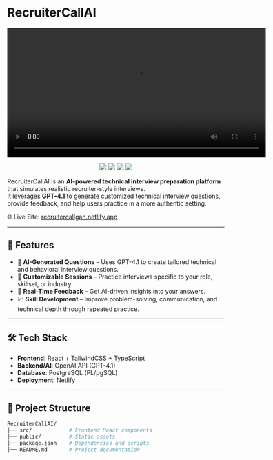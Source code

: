 # RecruiterCallAI

<p align="center">
  <video src="https://github.com/user-attachments/assets/12edec7e-003d-452a-b26f-00d43985c716" controls width="600"></video>
</p>

<p align="center">
  <img src="https://img.shields.io/badge/OpenAI_API-412991?style=for-the-badge&logo=openai&logoColor=white" />
  <img src="https://img.shields.io/badge/TypeScript-3178C6?style=for-the-badge&logo=typescript&logoColor=white" />
  <img src="https://img.shields.io/badge/React-20232A?style=for-the-badge&logo=react&logoColor=61DAFB" />
  <img src="https://img.shields.io/badge/PostgreSQL-336791?style=for-the-badge&logo=postgresql&logoColor=white" />
</p>

RecruiterCallAI is an **AI-powered technical interview preparation platform** that simulates realistic recruiter-style interviews.  
It leverages **GPT-4.1** to generate customized technical interview questions, provide feedback, and help users practice in a more authentic setting.

🌐 Live Site: [recruitercallgan.netlify.app](https://recruitercallgan.netlify.app)

---

## 🚀 Features

- 🤖 **AI-Generated Questions** – Uses GPT-4.1 to create tailored technical and behavioral interview questions.  
- 🎯 **Customizable Sessions** – Practice interviews specific to your role, skillset, or industry.  
- 📝 **Real-Time Feedback** – Get AI-driven insights into your answers.  
- 📈 **Skill Development** – Improve problem-solving, communication, and technical depth through repeated practice.  

---

## 🛠️ Tech Stack

- **Frontend**: React + TailwindCSS + TypeScript  
- **Backend/AI**: OpenAI API (GPT-4.1)  
- **Database**: PostgreSQL (PL/pgSQL)  
- **Deployment**: Netlify  

---

## 📂 Project Structure

```bash
RecruiterCallAI/
│── src/            # Frontend React components
│── public/         # Static assets
│── package.json    # Dependencies and scripts
│── README.md       # Project documentation
